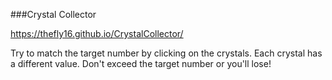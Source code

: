 ###Crystal Collector

https://thefly16.github.io/CrystalCollector/

Try to match the target number by clicking on the crystals. Each crystal has a different value. Don't exceed the target number or you'll lose!
